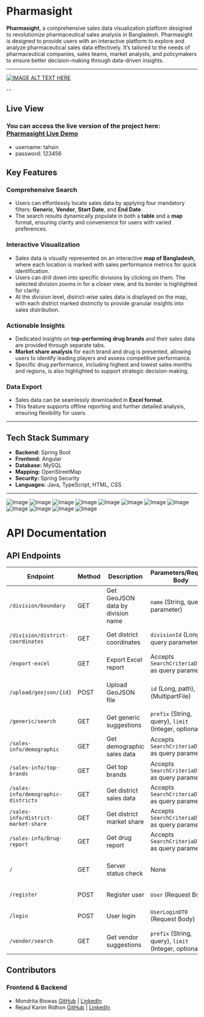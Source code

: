 # Pharmasight
**Pharmasight**, a comprehensive sales data visualization platform designed to revolutionize pharmaceutical sales analysis in Bangladesh.
Pharmasight is designed to provide users with an interactive platform to explore and analyze pharmaceutical sales data effectively. It’s tailored to the needs of pharmaceutical companies, sales teams, market analysts, and policymakers to ensure better decision-making through data-driven insights.

---

[![IMAGE ALT TEXT HERE](https://github.com/user-attachments/assets/d45ed5aa-f749-4e6d-9c67-809f5047c38e)](https://www.youtube.com/watch?v=n3A1WkvVrKs)

--

## Live View

### You can access the live version of the project here: [Pharmasight Live Demo](https://pharmasight.jotno.dev)
- username: tahsin
- password: 123456


## Key Features

### Comprehensive Search
- Users can effortlessly locate sales data by applying four mandatory filters: **Generic**, **Vendor**, **Start Date**, and **End Date**.
- The search results dynamically populate in both a **table** and a **map** format, ensuring clarity and convenience for users with varied preferences.

### Interactive Visualization
- Sales data is visually represented on an interactive **map of Bangladesh**, where each location is marked with sales performance metrics for quick identification.
- Users can drill down into specific divisions by clicking on them. The selected division zooms in for a closer view, and its border is highlighted for clarity.
- At the division level, district-wise sales data is displayed on the map, with each district marked distinctly to provide granular insights into sales distribution.

### Actionable Insights
- Dedicated insights on **top-performing drug brands** and their sales data are provided through separate tabs.
- **Market share analysis** for each brand and drug is presented, allowing users to identify leading players and assess competitive performance.
- Specific drug performance, including highest and lowest sales months and regions, is also highlighted to support strategic decision-making.

### Data Export
- Sales data can be seamlessly downloaded in **Excel format**.
- This feature supports offline reporting and further detailed analysis, ensuring flexibility for users.

---

## Tech Stack Summary

- **Backend:** Spring Boot
- **Frontend:** Angular
- **Database:** MySQL
- **Mapping:** OpenStreetMap
- **Security:** Spring Security
- **Languages:** Java, TypeScript, HTML, CSS

---

![Image](https://github.com/user-attachments/assets/9462384d-730f-4890-818f-b4da341608f5)
![Image](https://github.com/user-attachments/assets/8709f116-0275-4b3a-90c4-9786f438fae8)
![Image](https://github.com/user-attachments/assets/c9aa89ae-bd3a-41d2-9843-3c1d37f3b010)
![Image](https://github.com/user-attachments/assets/8158a271-63ac-4f63-a5f8-199120b2ca88)
![Image](https://github.com/user-attachments/assets/5942d306-31d2-4914-8aeb-511d5052f9e1)
![Image](https://github.com/user-attachments/assets/70952654-f2d7-4714-96d7-7f2d169fe137)
![Image](https://github.com/user-attachments/assets/0bd4440b-f138-4a1f-88dc-57600c984d51)
![Image](https://github.com/user-attachments/assets/3996285b-ac55-4153-b186-a295d6c16791)
![Image](https://github.com/user-attachments/assets/f088d601-f048-4e05-b6ae-b5ec8efc58d5)
![Image](https://github.com/user-attachments/assets/162cf82b-956d-41a2-bc83-a379440b16b9)
![Image](https://github.com/user-attachments/assets/c8a19308-66c3-4086-9950-80a6b749566c)
![Image](https://github.com/user-attachments/assets/8ceb6ede-fdcf-49e2-baad-b9513b7ea5c3)

# API Documentation

## API Endpoints

| Endpoint                                   | Method | Description                                   | Parameters/Request Body                                   | Response                                                                                          |
|-------------------------------------------|--------|-----------------------------------------------|----------------------------------------------------------|---------------------------------------------------------------------------------------------------|
| `/division/boundary`                      | GET    | Get GeoJSON data by division name            | `name` (String, query parameter)                         | `200 OK`: Returns `DivisionDto` containing division details.                                      |
| `/division/district-coordinates`          | GET    | Get district coordinates                     | `divisionId` (Long, query parameter)                     | `200 OK`: Returns a list of `DistrictDTO` containing district coordinates.                        |
| `/export-excel`                           | GET    | Export Excel report                          | Accepts `SearchCriteriaDTO` as query parameters           | `200 OK`: Returns an Excel file (`application/octet-stream`).                                     |
| `/upload/geojson/{id}`                    | POST   | Upload GeoJSON file                          | `id` (Long, path), `file` (MultipartFile)                | `200 OK`: Success message or `500 Internal Server Error`: Error message.                         |
| `/generic/search`                         | GET    | Get generic suggestions                      | `prefix` (String, query), `limit` (Integer, optional)    | `200 OK`: Returns a list of `Generic` suggestions.                                               |
| `/sales-info/demographic`                 | GET    | Get demographic sales data                   | Accepts `SearchCriteriaDTO` as query parameters           | `200 OK`: Returns `DemographicDTO`.                                                              |
| `/sales-info/top-brands`                  | GET    | Get top brands                               | Accepts `SearchCriteriaDTO` as query parameters           | `200 OK`: Returns a list of `TopDrugDTO`.                                                        |
| `/sales-info/demographic-districts`       | GET    | Get district sales data                      | Accepts `SearchCriteriaDTO` as query parameters           | `200 OK`: Returns a list of `DistrictSalesDTO`.                                                  |
| `/sales-info/district-market-share`       | GET    | Get district market share                    | Accepts `SearchCriteriaDTO` as query parameters           | `200 OK`: Returns a list of `DistrictMarketShareDTO`.                                            |
| `/sales-info/Drug-report`                 | GET    | Get drug report                              | Accepts `SearchCriteriaDTO` as query parameters           | `200 OK`: Returns `DrugReportDTO`.                                                               |
| `/`                                       | GET    | Server status check                          | None                                                     | `200 OK`: "Server is On" or `500 Internal Server Error`: "Internal Server Error".               |
| `/register`                               | POST   | Register user                                | `User` (Request Body)                                    | `200 OK`: Returns the registered `User`.                                                         |
| `/login`                                  | POST   | User login                                   | `UserLoginDTO` (Request Body)                            | `200 OK`: Returns a token or `401 Unauthorized`: Authentication failed.                          |
| `/vendor/search`                          | GET    | Get vendor suggestions                       | `prefix` (String, query), `limit` (Integer, optional)    | `200 OK`: Returns a list of `VendorDTO` suggestions.                                             |


## Contributors

### Frontend & Backend
- Mondrita Biswas  [GitHub](https://github.com/mondrita) | [LinkedIn](https://www.linkedin.com/in/mondrita-biswas-676127314/)
- Rejaul Karim Ridhon  [GitHub](https://github.com/ridhonmatrix) | [LinkedIn](https://www.linkedin.com/in/ridhon/)

